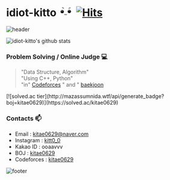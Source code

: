 # idiot-kitto&nbsp;<img src="https://github.com/idiot-kitto/idiot-kitto/blob/main/aing_eyes.gif" width="40px"> [![Hits](https://hits.seeyoufarm.com/api/count/incr/badge.svg?url=https%3A%2F%2Fgithub.com%2Fidiot-kitto%2Fhit-counter&count_bg=%2379C83D&title_bg=%23555555&icon=&icon_color=%23E7E7E7&title=hits&edge_flat=false)](https://hits.seeyoufarm.com)

![header](https://capsule-render.vercel.app/api?type=wave&color=gradient&height=300&section=header&text=idiot-kitto's%20Github&fontSize=40)


![idiot-kitto's github stats](https://github-readme-stats.vercel.app/api?username=idiot-kitto&show_icons=true&theme=synthwave)


### Problem Solving / Online Judge 💻
<blockquote>
  <p>
    "Data Structure, Algorithm"
    <br>
    "Using C++, Python"
    <br>
    "in" <a href="http://codeforces.com/profile/nlog" rel="nofollow">Codeforces</a> " and " <a href="https://www.acmicpc.net/user/kitae0629" rel="nofollow">baekjoon</a>
  </p>
</blockquote>
[![solved.ac tier](http://mazassumnida.wtf/api/generate_badge?boj=kitae0629)](https://solved.ac/kitae0629)


### Contacts 📫

* Email : kitae0629@naver.com
* Instagram : [kitt0_0](https://www.instagram.com/kitt0_0)
* Kakao ID : ooaavvv
* BOJ : [kitae0629](https://boj.kr/kitae0629)
* Codeforces : [kitae0629](https://http://codeforces.com/profile/kitae0629)


![footer](https://capsule-render.vercel.app/api?type=wave&color=gradient&height=150&section=footer)

<!--

**idiot-kitto/idiot-kitto** is a ✨ _special_ ✨ repository because its `README.md` (this file) appears on your GitHub profile.

Here are some ideas to get you started:

- 🔭 I’m currently working on ...
- 🌱 I’m currently learning ...
- 👯 I’m looking to collaborate on ...
- 🤔 I’m looking for help with ...
- 💬 Ask me about ...
- 📫 How to reach me: ...
- 😄 Pronouns: ...
- ⚡ Fun fact: ...
-->
